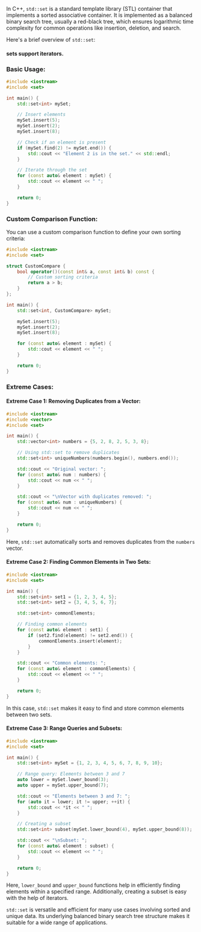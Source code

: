 In C++, `std::set` is a standard template library (STL) container that implements a sorted associative container. It is implemented as a balanced binary search tree, usually a red-black tree, which ensures logarithmic time complexity for common operations like insertion, deletion, and search.

Here's a brief overview of `std::set`:
#### sets support iterators.

### Basic Usage:

```cpp
#include <iostream>
#include <set>

int main() {
    std::set<int> mySet;

    // Insert elements
    mySet.insert(5);
    mySet.insert(2);
    mySet.insert(8);

    // Check if an element is present
    if (mySet.find(2) != mySet.end()) {
        std::cout << "Element 2 is in the set." << std::endl;
    }

    // Iterate through the set
    for (const auto& element : mySet) {
        std::cout << element << " ";
    }

    return 0;
}
```

### Custom Comparison Function:

You can use a custom comparison function to define your own sorting criteria:

```cpp
#include <iostream>
#include <set>

struct CustomCompare {
    bool operator()(const int& a, const int& b) const {
        // Custom sorting criteria
        return a > b;
    }
};

int main() {
    std::set<int, CustomCompare> mySet;

    mySet.insert(5);
    mySet.insert(2);
    mySet.insert(8);

    for (const auto& element : mySet) {
        std::cout << element << " ";
    }

    return 0;
}
```

### Extreme Cases:

#### Extreme Case 1: Removing Duplicates from a Vector:

```cpp
#include <iostream>
#include <vector>
#include <set>

int main() {
    std::vector<int> numbers = {5, 2, 8, 2, 5, 3, 8};

    // Using std::set to remove duplicates
    std::set<int> uniqueNumbers(numbers.begin(), numbers.end());

    std::cout << "Original vector: ";
    for (const auto& num : numbers) {
        std::cout << num << " ";
    }

    std::cout << "\nVector with duplicates removed: ";
    for (const auto& num : uniqueNumbers) {
        std::cout << num << " ";
    }

    return 0;
}
```

Here, `std::set` automatically sorts and removes duplicates from the `numbers` vector.

#### Extreme Case 2: Finding Common Elements in Two Sets:

```cpp
#include <iostream>
#include <set>

int main() {
    std::set<int> set1 = {1, 2, 3, 4, 5};
    std::set<int> set2 = {3, 4, 5, 6, 7};

    std::set<int> commonElements;

    // Finding common elements
    for (const auto& element : set1) {
        if (set2.find(element) != set2.end()) {
            commonElements.insert(element);
        }
    }

    std::cout << "Common elements: ";
    for (const auto& element : commonElements) {
        std::cout << element << " ";
    }

    return 0;
}
```

In this case, `std::set` makes it easy to find and store common elements between two sets.

#### Extreme Case 3: Range Queries and Subsets:

```cpp
#include <iostream>
#include <set>

int main() {
    std::set<int> mySet = {1, 2, 3, 4, 5, 6, 7, 8, 9, 10};

    // Range query: Elements between 3 and 7
    auto lower = mySet.lower_bound(3);
    auto upper = mySet.upper_bound(7);

    std::cout << "Elements between 3 and 7: ";
    for (auto it = lower; it != upper; ++it) {
        std::cout << *it << " ";
    }

    // Creating a subset
    std::set<int> subset(mySet.lower_bound(4), mySet.upper_bound(8));

    std::cout << "\nSubset: ";
    for (const auto& element : subset) {
        std::cout << element << " ";
    }

    return 0;
}
```

Here, `lower_bound` and `upper_bound` functions help in efficiently finding elements within a specified range. Additionally, creating a subset is easy with the help of iterators.

`std::set` is versatile and efficient for many use cases involving sorted and unique data. Its underlying balanced binary search tree structure makes it suitable for a wide range of applications.